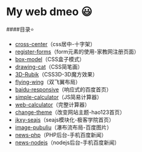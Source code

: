 ﻿# My web dmeo :smiley:

####目录:star:

- [cross-center](https://github.com/geekyzs/webdemo/tree/master/cross-center "cross-center")（css居中-十字架）
- [register-forms](https://github.com/geekyzs/webdemo/tree/master/register-forms "register-forms")（form元素的使用-家教网注册页面）
- [box-model](https://github.com/geekyzs/webdemo/tree/master/box-model "box-model")（CSS盒子模式）
- [drawing-cat](https://github.com/geekyzs/webdemo/tree/master/drawing-cat "drawing-cat")（CSS简笔画）
- [3D-Rubik](https://github.com/geekyzs/webdemo/tree/master/3D-Rubik "3D-Rubik")（CSS3D-3D魔方效果）
- [flying-wing](https://github.com/geekyzs/webdemo/tree/master/flying-wing "flying-wing")（双飞翼布局）
- [baidu-responsive](https://github.com/geekyzs/webdemo/tree/master/baidu-responsive "baidu-responsive")（响应式的百度首页）
- [simple-calculator](https://github.com/geekyzs/webdemo/tree/master/simple-calculator "simple-calculator")（JS简易计算器）
- [web-calculator](https://github.com/geekyzs/webdemo/tree/master/web-calculator "web-calculator")（完整计算器）
- [change-theme](https://github.com/geekyzs/webdemo/tree/master/change-theme "change-theme")（改变网站主题-hao123首页）
- [jkxy-seajs](https://github.com/geekyzs/webdemo/tree/master/jkxy-seajs "jkxy-seajs")（seajs模块化-极客学院首页）
- [image-pubuliu](https://github.com/geekyzs/webdemo/tree/master/image-pubuliu "image-pubuliu")（瀑布流布局-百度图片）
- [news-php](https://github.com/geekyzs/webdemo/tree/master/news-php "news-php")（PHP后台-手机百度新闻）
- [news-nodejs](https://github.com/geekyzs/webdemo/tree/master/news-nodejs "news-nodejs")（nodejs后台-手机百度新闻）

